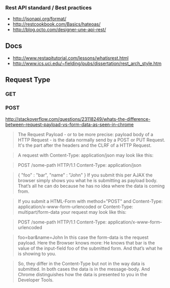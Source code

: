 ### Rest API standard / Best practices

* http://jsonapi.org/format/
* http://restcookbook.com/Basics/hateoas/
* http://blog.octo.com/designer-une-api-rest/

## Docs 

* http://www.restapitutorial.com/lessons/whatisrest.html
* http://www.ics.uci.edu/~fielding/pubs/dissertation/rest_arch_style.htm

## Request Type 

### GET


### POST 

http://stackoverflow.com/questions/23118249/whats-the-difference-between-request-payload-vs-form-data-as-seen-in-chrome
> The Request Payload - or to be more precise: payload body of a HTTP Request - is the data normally send by a POST or PUT Request. It's the part after the headers and the CLRF of a HTTP Request.

> A request with Content-Type: application/json may look like this:

> POST /some-path HTTP/1.1
> Content-Type: application/json

> { "foo" : "bar", "name" : "John" }
> If you submit this per AJAX the browser simply shows you what he is submitting as payload body. That’s all he can do because he has no idea where the data is coming from.

> If you submit a HTML-Form with method="POST" and Content-Type: application/x-www-form-urlencoded or Content-Type: multipart/form-data your request may look like this:

> POST /some-path HTTP/1.1
> Content-Type: application/x-www-form-urlencoded

> foo=bar&name=John
> In this case the form-data is the request payload. Here the Browser knows more: He knows that bar is the value of the input-field foo of the submitted form. And that’s what he is showing to you.

> So, they differ in the Content-Type but not in the way data is submitted. In both cases the data is in the message-body. And Chrome distinguishes how the data is presented to you in the Developer Tools.

